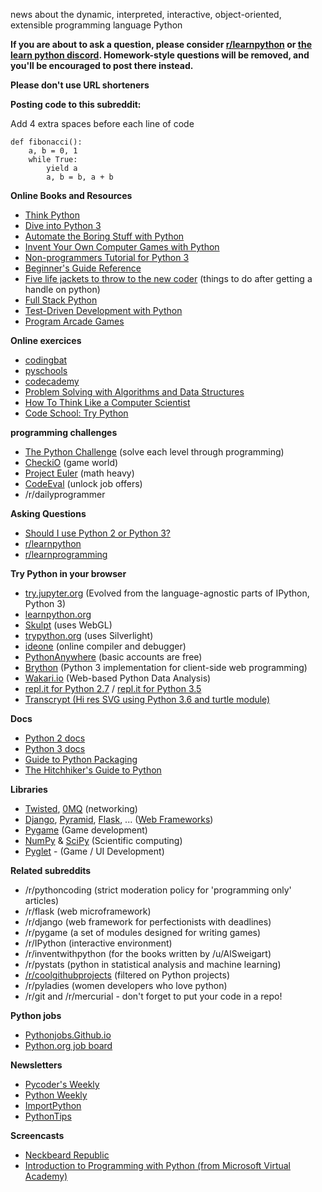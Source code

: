 news about the dynamic, interpreted, interactive, object-oriented, extensible programming language Python

**If you are about to ask a question, please consider [r/learnpython](http://www.reddit.com/r/learnpython) or [the learn python discord](https://discord.gg/jQtfh66). Homework-style questions will be removed, and you'll be encouraged to post there instead.**

**Please don't use URL shorteners**

**Posting code to this subreddit:**

Add 4 extra spaces before each line of code

    def fibonacci():
        a, b = 0, 1
        while True:
            yield a
            a, b = b, a + b

**Online Books and Resources**

* [Think Python](http://www.greenteapress.com/thinkpython2/index.html)
* [Dive into Python 3](http://www.diveintopython3.net/)
* [Automate the Boring Stuff with Python](https://automatetheboringstuff.com/)
* [Invent Your Own Computer Games with Python](http://inventwithpython.com/)
* [Non-programmers Tutorial for Python 3](http://en.wikibooks.org/wiki/Non-Programmer%27s_Tutorial_for_Python_3)
* [Beginner's Guide Reference](http://wiki.python.org/moin/BeginnersGuide)
* [Five life jackets to throw to the new coder](http://newcoder.io) (things to do after getting a handle on python)
* [Full Stack Python](http://www.fullstackpython.com)
* [Test-Driven Development with Python](http://www.obeythetestinggoat.com/pages/book.html)
* [Program Arcade Games](http://programarcadegames.com/)


**Online exercices**

* [codingbat](http://codingbat.com/)
* [pyschools](http://www.pyschools.com/)
* [codecademy](http://www.codecademy.com/tracks/python)
* [Problem Solving with Algorithms and Data Structures](http://interactivepython.org/runestone/static/pythonds/index.html)
* [How To Think Like a Computer Scientist](http://interactivepython.org/runestone/static/thinkcspy/index.html)
* [Code School: Try Python](https://www.codeschool.com/courses/try-python)


**programming challenges**

* [The Python Challenge](http://www.pythonchallenge.com) (solve each level through programming)
* [CheckiO](http://www.checkio.org) (game world)
* [Project Euler](http://projecteuler.net) (math heavy)
* [CodeEval](https://www.codeeval.com) (unlock job offers)
* /r/dailyprogrammer


**Asking Questions**

* [Should I use Python 2 or Python 3?](http://wiki.python.org/moin/Python2orPython3)
* [r/learnpython](http://www.reddit.com/r/learnpython)
* [r/learnprogramming](http://www.reddit.com/r/learnprogramming)

**Try Python in your browser**

* [try.jupyter.org](https://try.jupyter.org) (Evolved from the language-agnostic parts of IPython, Python 3)
* [learnpython.org](http://www.learnpython.org/)
* [Skulpt](http://www.skulpt.org) (uses WebGL)
* [trypython.org](http://www.trypython.org/) (uses Silverlight)
* [ideone](http://www.ideone.com/) (online compiler and debugger)
* [PythonAnywhere](https://www.pythonanywhere.com/) (basic accounts are free)
* [Brython](http://www.brython.info/tests/console.html) (Python 3 implementation for client-side web programming)
* [Wakari.io](http://wakari.io) (Web-based Python Data Analysis)
* [repl.it for Python 2.7](https://repl.it/languages/python) /  [repl.it for Python 3.5](https://repl.it/languages/python3)  
* [Transcrypt (Hi res SVG using Python 3.6 and turtle module)](http://www.transcrypt.org/live/turtle_site/turtle_site.html)

**Docs**

* [Python 2 docs](https://docs.python.org/)
* [Python 3 docs](https://docs.python.org/3/)
* [Guide to Python Packaging](https://packaging.python.org)
* [The Hitchhiker's Guide to Python](http://docs.python-guide.org/en/latest/index.html)

**Libraries**

* [Twisted](http://twistedmatrix.com/trac/), [0MQ](http://www.zeromq.org/bindings:python) (networking)
* [Django](https://www.djangoproject.com/), [Pyramid](http://www.pylonsproject.org/), [Flask](http://flask.pocoo.org/), ... ([Web Frameworks](http://wiki.python.org/moin/WebFrameworks))
* [Pygame](http://pygame.org/news.html) (Game development)
* [NumPy](http://numpy.org/) & [SciPy](http://www.scipy.org/) (Scientific computing)
* [Pyglet](https://bitbucket.org/pyglet/pyglet/wiki/Home) - (Game / UI Development)

**Related subreddits**

* /r/pythoncoding (strict moderation policy for 'programming only' articles)
* /r/flask (web microframework)
* /r/django (web framework for perfectionists with deadlines)
* /r/pygame (a set of modules designed for writing games)
* /r/IPython (interactive environment)
* /r/inventwithpython (for the books written by /u/AlSweigart)
* /r/pystats (python in statistical analysis and machine learning)
* [/r/coolgithubprojects](http://se.reddit.com/r/coolgithubprojects/search?q=flair%3A%27python%27&restrict_sr=on&sort=new&t=all#python) (filtered on Python projects)
* /r/pyladies (women developers who love python)
* /r/git and /r/mercurial - don't forget to put your code in a repo!

**Python jobs**

* [Pythonjobs.Github.io](http://pythonjobs.github.io/)
* [Python.org job board](https://www.python.org/jobs/)

**Newsletters**

* [Pycoder's Weekly](http://pycoders.com/)
* [Python Weekly](http://www.pythonweekly.com/)
* [ImportPython](http://importpython.com/)
* [PythonTips](http://newsletter.pythontips.com/)

**Screencasts**

* [Neckbeard Republic](http://www.neckbeardrepublic.com)
* [Introduction to Programming with Python (from Microsoft Virtual Academy)](https://mva.microsoft.com/en-US/training-courses/introduction-to-programming-with-python-8360?l=lqhuMxFz_8904984382)
